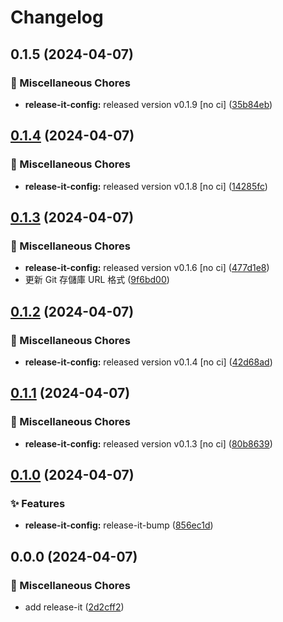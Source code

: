 # Changelog

## 0.1.5 (2024-04-07)


### 🧹 Miscellaneous Chores

* **release-it-config:** released version v0.1.9 [no ci] ([35b84eb](https://github.com/jiehousekeeper/official-site/commit/35b84ebaea41eda34b620b3932167abb4cf28919))

## [0.1.4](https://github.com/jiehousekeeper/official-site/compare/@jiehousekeeper/web@0.1.3...@jiehousekeeper/web@0.1.4) (2024-04-07)


### 🧹 Miscellaneous Chores

* **release-it-config:** released version v0.1.8 [no ci] ([14285fc](https://github.com/jiehousekeeper/official-site/commit/14285fc5ac92e95924e0abb4a87f9cd30956a735))

## [0.1.3](https://github.com/jiehousekeeper/official-site/compare/@jiehousekeeper/web@0.1.2...@jiehousekeeper/web@0.1.3) (2024-04-07)


### 🧹 Miscellaneous Chores

* **release-it-config:** released version v0.1.6 [no ci] ([477d1e8](https://github.com/jiehousekeeper/official-site/commit/477d1e8a2a4a64f53aa0fcfcbecd90c0dd0d26c2))
* 更新 Git 存儲庫 URL 格式 ([9f6bd00](https://github.com/jiehousekeeper/official-site/commit/9f6bd00c23f226b905c7c7a92df7c0ec0a1604a5))

## [0.1.2](https://github.com/jiehousekeeper/official-site/compare/@jiehousekeeper/web@0.1.1...@jiehousekeeper/web@0.1.2) (2024-04-07)


### 🧹 Miscellaneous Chores

* **release-it-config:** released version v0.1.4 [no ci] ([42d68ad](https://github.com/jiehousekeeper/official-site/commit/42d68ad77911eaf4bcc7866164b86c26b27beb0c))

## [0.1.1](https://github.com/jiehousekeeper/official-site/compare/@jiehousekeeper/web@0.1.0...@jiehousekeeper/web@0.1.1) (2024-04-07)


### 🧹 Miscellaneous Chores

* **release-it-config:** released version v0.1.3 [no ci] ([80b8639](https://github.com/jiehousekeeper/official-site/commit/80b8639ab857338a052cf8e8b4be0ec56ddc00ff))

## [0.1.0](https://github.com/jiehousekeeper/official-site/compare/@jiehousekeeper/web@0.0.0...@jiehousekeeper/web@0.1.0) (2024-04-07)


### ✨ Features

* **release-it-config:** release-it-bump ([856ec1d](https://github.com/jiehousekeeper/official-site/commit/856ec1dcba2d5e9827d29edd944597d229d02d81))

## 0.0.0 (2024-04-07)


### 🧹 Miscellaneous Chores

* add release-it ([2d2cff2](https://github.com/jiehousekeeper/official-site/commit/2d2cff2214a97072de3ec4e6fe863b9321ee5a20))
